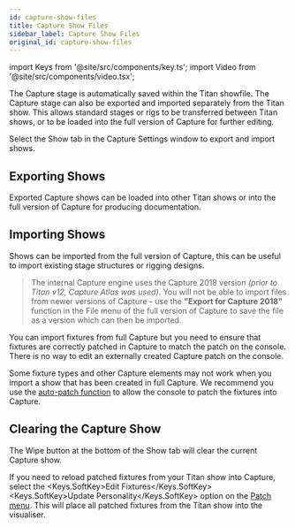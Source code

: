 ```yaml
---
id: capture-show-files
title: Capture Show Files
sidebar_label: Capture Show Files
original_id: capture-show-files
---
```


import Keys from '@site/src/components/key.ts';
import Video from '@site/src/components/video.tsx';

The Capture stage is automatically saved within the Titan showfile. The
Capture stage can also be exported and imported separately from the
Titan show. This allows standard stages or rigs to be transferred
between Titan shows, or to be loaded into the full version of Capture
for further editing.

Select the Show tab in the Capture Settings window to export and import
shows.

Exporting Shows
---------------

Exported Capture shows can be loaded into other Titan shows or into the
full version of Capture for producing documentation.

Importing Shows
---------------

Shows can be imported from the full version of Capture, this can be
useful to import existing stage structures or rigging designs.

> The internal Capture engine uses the Capture 2018 version *(prior to Titan v12, Capture Atlas was used)*. You will not be able to import files from newer versions of Capture - use the <strong>"Export for Capture 2018"</strong> function in the File menu of the full version of Capture to save the file as a version which can then be imported.

You can import fixtures from full Capture but you need to ensure that
fixtures are correctly patched in Capture to match the patch on the
console. There is no way to edit an externally created Capture patch on
the console.

Some fixture types and other Capture elements may not work when you
import a show that has been created in full Capture. We recommend you
use the [auto-patch function](../patching/patching-new-fixtures-or-dimmers.md#capture-visualiser-auto-patch) to allow the console to patch the fixtures
into Capture.

Clearing the Capture Show
-------------------------

The Wipe button at the bottom of the Show tab will clear the current
Capture show.

If you need to reload patched fixtures from your Titan show into
Capture, select the <Keys.SoftKey>Edit Fixtures</Keys.SoftKey> <Keys.SoftKey>Update Personality</Keys.SoftKey> option on
the [Patch menu](../patching/changing-the-patch.md#patch-view). This will place all patched fixtures from the Titan show
into the visualiser.